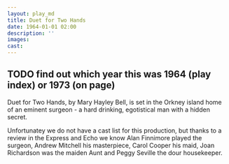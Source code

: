 ```yaml
---
layout: play_md
title: Duet for Two Hands
date: 1964-01-01 02:00
description: ''
images:
cast:
---
```


## TODO find out which year this was 1964 (play index) or 1973 (on page) 

Duet for Two Hands, by Mary Hayley Bell, is set in the Orkney island home of an eminent surgeon - a hard drinking, egotistical man with a hidden secret.

Unfortunatey we do not have a cast list for this production, but thanks to a review in the Express and Echo we know Alan Finnimore played the surgeon, Andrew Mitchell his masterpiece, Carol Cooper his maid, Joan Richardson was the maiden Aunt and Peggy Seville the dour housekeeper.
